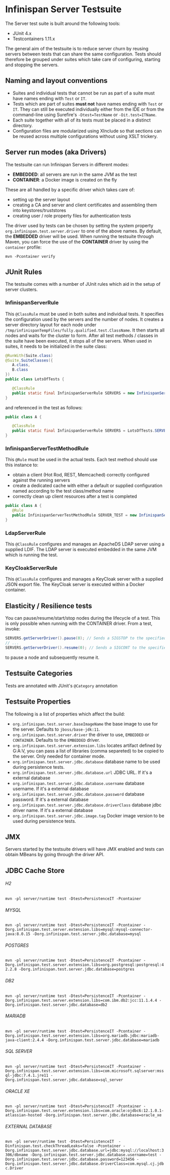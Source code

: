 # Infinispan Server Testsuite

The Server test suite is built around the following tools:

* JUnit 4.x
* Testcontainers 1.11.x

The general aim of the testsuite is to reduce server churn by reusing servers between tests that can share the same
configuration. Tests should therefore be grouped under suites which take care of configuring, starting and stopping the 
servers.

## Naming and layout conventions

* Suites and individual tests that cannot be run as part of a suite must have names ending with `Test` or `IT`.
* Tests which are part of suites **must not** have names ending with `Test` or `IT`. They can still be executed individually either from the IDE or from the command-line using Surefire's `-Dtest=TestName` or `-Dit.test=ITName`.
* Each suite together with all of its tests must be placed in a distinct directory.
* Configuration files are modularized using XInclude so that sections can be reused across multiple configurations without using XSLT trickery.

## Server run modes (aka Drivers)

The testsuite can run Infinispan Servers in different modes:

* **EMBEDDED**: all servers are run in the same JVM as the test
* **CONTAINER**: a Docker image is created on the fly

These are all handled by a specific driver which takes care of:

* setting up the server layout
* creating a CA and server and client certificates and assembling them into keystores/truststores
* creating user / role property files for authentication tests

The driver used by tests can be chosen by setting the system property `org.infinispan.test.server.driver` to one of the above names.
By default, the **EMBEDDED** driver will be used. When running the testsuite through Maven, you can force the use of the **CONTAINER** driver by using the `container` profile:

```
mvn -Pcontainer verify
```

## JUnit Rules

The testsuite comes with a number of JUnit rules which aid in the setup of server clusters.

### InfinispanServerRule

This `@ClassRule` must be used in both suites and individual tests. It specifies the configuration used by the servers and the number of nodes.
It creates a server directory layout for each node under `/tmp/infinispanTempFiles/fully.qualified.test.ClassName`. It then starts all
nodes and waits for the cluster to form. After all test methods / classes in the suite have been executed, it stops all of the servers.
When used in suites, it needs to be initialized in the suite class:

```java
@RunWith(Suite.class)
@Suite.SuiteClasses({
   A.class,
   B.class
})
public class LotsOfTests {

   @ClassRule
   public static final InfinispanServerRule SERVERS = new InfinispanServerRule(new InfinispanServerTestConfiguration("config.xml").numServers(2));
}
```

and referenced in the test as follows:

```java
public class A {

   @ClassRule
   public static final InfinispanServerRule SERVERS = LotsOfTests.SERVERS;
}
```

### InfinispanServerTestMethodRule

This `@Rule` must be used in the actual tests. Each test method should use this instance to:

* obtain a client (Hot Rod, REST, Memcached) correctly configured against the running servers
* create a dedicated cache with either a default or supplied configuration named according to the test class/method name
* correctly clean up client resources after a test is completed 

```java
public class A {
   @Rule
   public InfinispanServerTestMethodRule SERVER_TEST = new InfinispanServerTestMethodRule(SERVERS);
}
```

### LdapServerRule

This `@ClassRule` configures and manages an ApacheDS LDAP server using a supplied LDIF. The LDAP server is executed embedded in the same JVM which is running the test. 

### KeyCloakServerRule

This `@ClassRule` configures and manages a KeyCloak server with a supplied JSON export file. The KeyCloak server is executed within a Docker container.

## Elasticity / Resilience tests

You can pause/resume/start/stop nodes during the lifecycle of a test. This is only possible when running with the CONTAINER driver.
From a test, invoke:

```java
SERVERS.getServerDriver().pause(0); // Sends a SIGSTOP to the specified server node
// ...
SERVERS.getServerDriver().resume(0); // Sends a SIGCONT to the specified server node
```

to pause a node and subsequently resume it.

## Testsuite Categories

Tests are annotated with JUnit's `@Category` annotation

## Testsuite Properties

The following is a list of properties which affect the build:

* `org.infinispan.test.server.baseImageName` the base image to use for the server. Defaults to `jboss/base-jdk:11`.
* `org.infinispan.test.server.driver`  the driver to use, `EMBEDDED` or `CONTAINER`. Defaults to the `EMBEDDED` driver.
* `org.infinispan.test.server.extension.libs` locates artifact defined by G:A:V, you can pass a list of libraries (comma separeted) to be copied to the server. Only needed for container mode.
* `org.infinispan.test.server.jdbc.database` database name to be used during persistence tests.
* `org.infinispan.test.server.jdbc.database.url` JDBC URL. If it's a external database
* `org.infinispan.test.server.jdbc.database.username` database username. If it's a external database
* `org.infinispan.test.server.jdbc.database.password` database password. If it's a external database
* `org.infinispan.test.server.jdbc.database.driverClass` database jdbc driver name. If it's a external database
* `org.infinispan.test.server.jdbc.image.tag` Docker image version to be used during persistence tests.


## JMX

Servers started by the testsuite drivers will have JMX enabled and tests can obtain MBeans by going through the driver API.

## JDBC Cache Store

###### H2
`mvn -pl server/runtime test -Dtest=PersistenceIT -Pcontainer`

###### MYSQL
`mvn -pl server/runtime test -Dtest=PersistenceIT -Pcontainer -Dorg.infinispan.test.server.extension.libs=mysql:mysql-connector-java:8.0.15 -Dorg.infinispan.test.server.jdbc.database=mysql`

###### POSTGRES
`mvn -pl server/runtime test -Dtest=PersistenceIT -Pcontainer -Dorg.infinispan.test.server.extension.libs=org.postgresql:postgresql:42.2.8 -Dorg.infinispan.test.server.jdbc.database=postgres`

###### DB2
`mvn -pl server/runtime test -Dtest=PersistenceIT -Pcontainer -Dorg.infinispan.test.server.extension.libs=com.ibm.db2:jcc:11.1.4.4 -Dorg.infinispan.test.server.jdbc.database=db2`

###### MARIADB
`mvn -pl server/runtime test -Dtest=PersistenceIT -Pcontainer -Dorg.infinispan.test.server.extension.libs=org.mariadb.jdbc:mariadb-java-client:2.4.4 -Dorg.infinispan.test.server.jdbc.database=mariadb`

###### SQL SERVER
`mvn -pl server/runtime test -Dtest=PersistenceIT -Pcontainer -Dorg.infinispan.test.server.extension.libs=com.microsoft.sqlserver:mssql-jdbc:7.4.1.jre11 -Dorg.infinispan.test.server.jdbc.database=sql_server`

###### ORACLE XE
`mvn -pl server/runtime test -Dtest=PersistenceIT -Pcontainer -Dorg.infinispan.test.server.extension.libs=com.oracle:ojdbc6:12.1.0.1-atlassian-hosted -Dorg.infinispan.test.server.jdbc.database=oracle_xe`

###### EXTERNAL DATABASE
`mvn -pl server/runtime test -Dtest=PersistenceIT  -Dinfinispan.test.checkThreadLeaks=false -Pcontainer -Dorg.infinispan.test.server.jdbc.database.url=jdbc:mysql://localhost:3306/dbname -Dorg.infinispan.test.server.jdbc.database.username=test -Dorg.infinispan.test.server.jdbc.database.password=123456 -Dorg.infinispan.test.server.jdbc.database.driverClass=com.mysql.cj.jdbc.Driver`